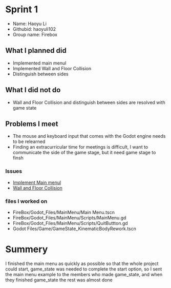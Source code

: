 # Sprint 1
- Name: Haoyu Li 
- Githubid: haoyuli102
- Group name: Firebox
 ## What I planned did
- Implemented main menul
- Implemented Wall and Floor Collision
- Distinguish between sides
## What I did not do
- Wall and Floor Collision and distinguish between sides are resolved with game state
## Problems I meet
- The mouse and keyboard input that comes with the Godot engine needs to be relearned
- Finding an extracurricular time for meetings is difficult, I want to communicate the side of the game stage, but it need game stage to finsh
 ### Issues
- [Implement Main menul](https://github.com/utk-cs340-fall22/FireBox/issues/2)
- [Wall and Floor Collision](https://github.com/utk-cs340-fall22/FireBox/issues/8)
 ### files I worked on
 - FireBox/Godot_Files/MainMenu/Main Menu.tscn
 - FireBox/Godot_Files/MainMenu/Scripts/MainMenu.gd
 - FireBox/Godot_Files/MainMenu/Scripts/QuitButtton.gd
 - Godot Files/Game/GameState_KinematicBodyRework.tscn
 # Summery
 I finished the main menu as quickly as possible so that the whole project could start, game_state was needed to complete the start option, so I sent the main menu example to the members who made game_state, and when they finished game_state the rest was almost done
